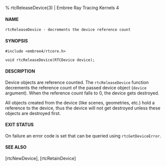 % rtcReleaseDevice(3) | Embree Ray Tracing Kernels 4

#### NAME

    rtcReleaseDevice - decrements the device reference count

#### SYNOPSIS

    #include <embree4/rtcore.h>

    void rtcReleaseDevice(RTCDevice device);

#### DESCRIPTION

Device objects are reference counted. The `rtcReleaseDevice` function
decrements the reference count of the passed device object (`device`
argument). When the reference count falls to 0, the device gets
destroyed.

All objects created from the device (like scenes, geometries, etc.)
hold a reference to the device, thus the device will not get destroyed
unless these objects are destroyed first.

#### EXIT STATUS

On failure an error code is set that can be queried using
`rtcGetDeviceError`.

#### SEE ALSO

[rtcNewDevice], [rtcRetainDevice]
